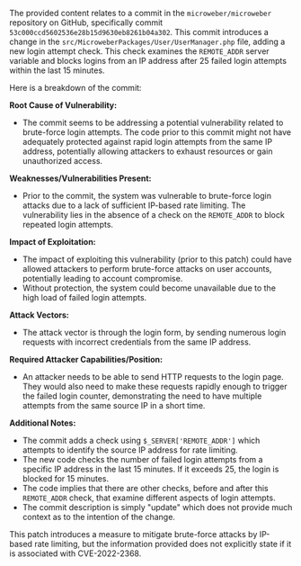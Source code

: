 The provided content relates to a commit in the `microweber/microweber` repository on GitHub, specifically commit `53c000ccd5602536e28b15d9630eb8261b04a302`. This commit introduces a change in the `src/MicroweberPackages/User/UserManager.php` file, adding a new login attempt check. This check examines the `REMOTE_ADDR` server variable and blocks logins from an IP address after 25 failed login attempts within the last 15 minutes.

Here is a breakdown of the commit:

**Root Cause of Vulnerability:**

-   The commit seems to be addressing a potential vulnerability related to brute-force login attempts. The code prior to this commit might not have adequately protected against rapid login attempts from the same IP address, potentially allowing attackers to exhaust resources or gain unauthorized access.

**Weaknesses/Vulnerabilities Present:**

-   Prior to the commit, the system was vulnerable to brute-force login attacks due to a lack of sufficient IP-based rate limiting. The vulnerability lies in the absence of a check on the `REMOTE_ADDR` to block repeated login attempts.

**Impact of Exploitation:**

-   The impact of exploiting this vulnerability (prior to this patch) could have allowed attackers to perform brute-force attacks on user accounts, potentially leading to account compromise.
-   Without protection, the system could become unavailable due to the high load of failed login attempts.

**Attack Vectors:**

-   The attack vector is through the login form, by sending numerous login requests with incorrect credentials from the same IP address.

**Required Attacker Capabilities/Position:**

-   An attacker needs to be able to send HTTP requests to the login page. They would also need to make these requests rapidly enough to trigger the failed login counter, demonstrating the need to have multiple attempts from the same source IP in a short time.

**Additional Notes:**

-   The commit adds a check using `$_SERVER['REMOTE_ADDR']` which attempts to identify the source IP address for rate limiting.
-   The new code checks the number of failed login attempts from a specific IP address in the last 15 minutes. If it exceeds 25, the login is blocked for 15 minutes.
-   The code implies that there are other checks, before and after this `REMOTE_ADDR` check, that examine different aspects of login attempts.
-   The commit description is simply "update" which does not provide much context as to the intention of the change.

This patch introduces a measure to mitigate brute-force attacks by IP-based rate limiting, but the information provided does not explicitly state if it is associated with CVE-2022-2368.